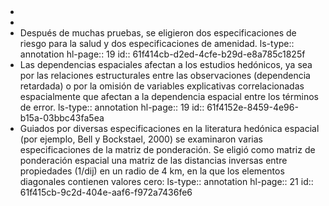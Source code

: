 - <object data="G:/Otros ordenadores/Mi Ordenador/Habilidades/Universidad/Opta I\Papers/Boxal_et_al-2005-The-impact-of-oil (1).pdf" width="100%" height="800px"></object>
-
- Después de muchas pruebas, se eligieron   dos   especificaciones   de   riesgo   para   la   salud   y   dos   especificaciones   de   amenidad.
  ls-type:: annotation
  hl-page:: 19
  id:: 61f414cb-d2ed-4cfe-b29d-e8a785c1825f
- Las dependencias espaciales afectan a los estudios hedónicos, ya sea por  las  relaciones  estructurales  entre  las  observaciones  (dependencia  retardada)  o  por  la  omisión   de   variables   explicativas   correlacionadas   espacialmente   que   afectan   a   la   dependencia  espacial  entre  los  términos  de  error. 
  ls-type:: annotation
  hl-page:: 19
  id:: 61f4152e-8459-4e96-b15a-03bbc43fa5ea
- Guiados  por  diversas  especificaciones  en  la  literatura  hedónica  espacial  (por  ejemplo, Bell  y  Bockstael,  2000)  se  examinaron  varias  especificaciones  de  la  matriz  de  ponderación. Se eligió como matriz de ponderación espacial una matriz de las distancias inversas entre propiedades (1/dij) en un radio de 4 km, en la que los elementos diagonales contienen valores cero:
  ls-type:: annotation
  hl-page:: 21
  id:: 61f415cb-9c2d-404e-aaf6-f972a7436fe6